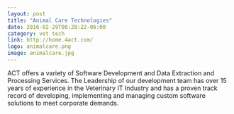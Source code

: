```yaml
---
layout: post
title: "Animal Care Technologies"
date: 2016-02-29T00:28:22-06:00
category: vet tech
link: http://home.4act.com/
logo: animalcare.png
image: animalcare.jpg
---
```

ACT offers a variety of Software Development and Data Extraction and Processing Services. The Leadership of our development team has over 15 years of experience in the Veterinary IT Industry and has a proven track record of developing, implementing and managing custom software solutions to meet corporate demands.

